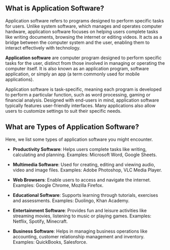 ## What is Application Software?

Application software refers to programs designed to perform specific tasks for users. Unlike system software, which manages and operates computer hardware, application software focuses on helping users complete tasks like writing documents, browsing the internet or editing videos. It acts as a bridge between the computer system and the user, enabling them to interact effectively with technology.

**Application software** are computer program designed to perform specific tasks for the user, distinct from those involved in managing or operating the computer itself. It is also known as an application program, software application, or simply an app (a term commonly used for mobile applications).

Application software is task-specific, meaning each program is developed to perform a particular function, such as word processing, gaming or financial analysis. Designed with end-users in mind, application software typically features user-friendly interfaces. Many applications also allow users to customize settings to suit their specific needs.

## What are Types of Application Software?

Here, we list some types of application software you might encounter.

- **Productivity Software**:  Helps users complete tasks like writing, calculating and planning. Examples: Microsoft Word, Google Sheets.

- **Multimedia Software**: Used for creating, editing and viewing audio, video and image files. Examples: Adobe Photoshop, VLC Media Player.

- **Web Browsers**: Enable users to access and navigate the internet. Examples: Google Chrome, Mozilla Firefox.

- **Educational Software**: Supports learning through tutorials, exercises and assessments. Examples: Duolingo, Khan Academy.

- **Entertainment Software**: Provides fun and leisure activities like streaming movies, listening to music or playing games. Examples: Netflix, Spotify, Minecraft.

- **Business Software**: Helps in managing business operations like accounting, customer relationship management and inventory. Examples: QuickBooks, Salesforce.






